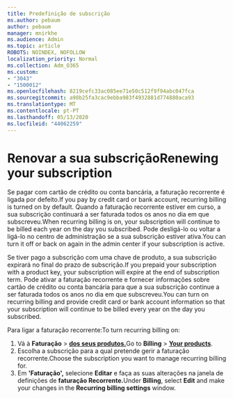 ```yaml
---
title: Predefinição de subscrição
ms.author: pebaum
author: pebaum
manager: mnirkhe
ms.audience: Admin
ms.topic: article
ROBOTS: NOINDEX, NOFOLLOW
localization_priority: Normal
ms.collection: Adm_O365
ms.custom:
- "3043"
- "1500012"
ms.openlocfilehash: 8219cefc33ac085ee71e50c512f9f94abc047fca
ms.sourcegitcommit: a98b25fa3cac9ebba983f4932881d774880aca93
ms.translationtype: MT
ms.contentlocale: pt-PT
ms.lasthandoff: 05/13/2020
ms.locfileid: "44062259"
---
```

# <a name="renewing-your-subscription"></a><span data-ttu-id="b6e3c-102">Renovar a sua subscrição</span><span class="sxs-lookup"><span data-stu-id="b6e3c-102">Renewing your subscription</span></span>

<span data-ttu-id="b6e3c-103">Se pagar com cartão de crédito ou conta bancária, a faturação recorrente é ligada por defeito.</span><span class="sxs-lookup"><span data-stu-id="b6e3c-103">If you pay by credit card or bank account, recurring billing is turned on by default.</span></span> <span data-ttu-id="b6e3c-104">Quando a faturação recorrente estiver em curso, a sua subscrição continuará a ser faturada todos os anos no dia em que subscreveu.</span><span class="sxs-lookup"><span data-stu-id="b6e3c-104">When recurring billing is on, your subscription will continue to be billed each year on the day you subscribed.</span></span> <span data-ttu-id="b6e3c-105">Pode desligá-lo ou voltar a ligá-lo no centro de administração se a sua subscrição estiver ativa.</span><span class="sxs-lookup"><span data-stu-id="b6e3c-105">You can turn it off or back on again in the admin center if your subscription is active.</span></span>

<span data-ttu-id="b6e3c-106">Se tiver pago a subscrição com uma chave de produto, a sua subscrição expirará no final do prazo de subscrição.</span><span class="sxs-lookup"><span data-stu-id="b6e3c-106">If you prepaid your subscription with a product key, your subscription will expire at the end of subscription term.</span></span> <span data-ttu-id="b6e3c-107">Pode ativar a faturação recorrente e fornecer informações sobre cartão de crédito ou conta bancária para que a sua subscrição continue a ser faturada todos os anos no dia em que subscreveu.</span><span class="sxs-lookup"><span data-stu-id="b6e3c-107">You can turn on recurring billing and provide credit card or bank account information so that your subscription will continue to be billed every year on the day you subscribed.</span></span>

<span data-ttu-id="b6e3c-108">Para ligar a faturação recorrente:</span><span class="sxs-lookup"><span data-stu-id="b6e3c-108">To turn recurring billing on:</span></span> 

1. <span data-ttu-id="b6e3c-109">Vá à **Faturação**  >  **[dos seus produtos.](https://go.microsoft.com/fwlink/p/?linkid=842054)**</span><span class="sxs-lookup"><span data-stu-id="b6e3c-109">Go to **Billing** > **[Your products](https://go.microsoft.com/fwlink/p/?linkid=842054)**.</span></span>
2. <span data-ttu-id="b6e3c-110">Escolha a subscrição para a qual pretende gerir a faturação recorrente.</span><span class="sxs-lookup"><span data-stu-id="b6e3c-110">Choose the subscription you want to manage recurring billing for.</span></span>
3. <span data-ttu-id="b6e3c-111">Em **'Faturação',** selecione **Editar** e faça as suas alterações na janela de definições de **faturação Recorrente.**</span><span class="sxs-lookup"><span data-stu-id="b6e3c-111">Under **Billing**, select **Edit** and make your changes in the **Recurring billing settings** window.</span></span> 